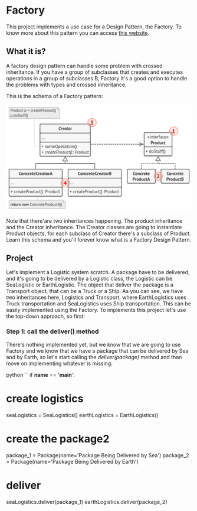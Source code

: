 # Factory

This project implements a use case for a Design Pattern, the Factory. To know more about this pattern you can access [this website](https://refactoring.guru/design-patterns/factory-method).

## What it is?

A factory design pattern can handle some problem with crossed inheritance. If you have a group of subclasses that creates and executes operations in a group of subclasses B, Factory it's a good option to handle the problems with types and crossed inheritance.

This is the schema of a Factory pattern:

![schema](/factory-schema.png)

Note that there'are two inheritances happening. The product inheritance and the Creator inheritance. The Creator classes are going to instantiate Product objects, for each subclass of Creator there's a subclass of Product. Learn this schema and you'll forever know what is a Factory Design Pattern.

## Project

Let's implement a Logistic system scratch. A package have to be delivered, and it's going to be delivered by a Logistic class, the Logistic can be SeaLogistic or EarthLogistic. The object that deliver the package is a Transport object, that can be a Truck or a Ship. As you can see, we have two inheritances here, Logistics and Transport, where EarthLogistics uses Truck transportation and SeaLogistics uses Ship transportation. This can be easily implemented using the Factory. To implements this project let's use the top-down approach, so first:

### Step 1: call the deliver() method

There's nothing implemented yet, but we know that we are going to use Factory and we know that we have a package that can be delivered by Sea and by Earth, so let's start calling the *deliver(package)* method and than move on implementing whatever is missing:

python```
if __name__ == '__main__':
  # create logistics
  seaLogistics = SeaLogistics()
  earthLogistics = EarthLogistics()

  # create the package2
  package_1 = Package(name='Package Being Delivered by Sea')
  package_2 = Package(name='Package Being Delivered by Earth')

  # deliver
  seaLogistics.deliver(package_1)
  earthLogistics.deliver(package_2)
```